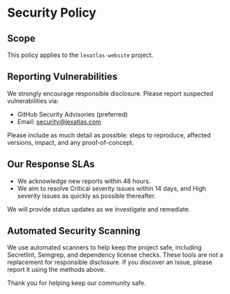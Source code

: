 # Security Policy

## Scope

This policy applies to the `lexatlas-website` project.

## Reporting Vulnerabilities

We strongly encourage responsible disclosure. Please report suspected vulnerabilities via:

- GitHub Security Advisories (preferred)
- Email: security@lexatlas.com

Please include as much detail as possible: steps to reproduce, affected versions, impact, and any proof-of-concept.

## Our Response SLAs

- We acknowledge new reports within 48 hours.
- We aim to resolve Critical severity issues within 14 days, and High severity issues as quickly as possible thereafter.

We will provide status updates as we investigate and remediate.

## Automated Security Scanning

We use automated scanners to help keep the project safe, including Secretlint, Semgrep, and dependency license checks. These tools are not a replacement for responsible disclosure. If you discover an issue, please report it using the methods above.

Thank you for helping keep our community safe.



